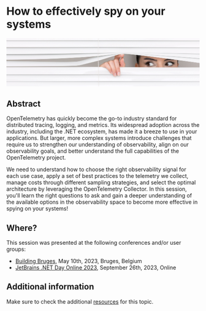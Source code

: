 # How to effectively spy on your systems

![spy](spy-banner.jpg)

## Abstract

OpenTelemetry has quickly become the go-to industry standard for distributed tracing, logging, and metrics. Its widespread adoption across the industry, including the .NET ecosystem, has made it a breeze to use in your applications. But larger, more complex systems introduce challenges that require us to strengthen our understanding of observability, align on our observability goals, and better understand the full capabilities of the OpenTelemetry project.

We need to understand how to choose the right observability signal for each use case, apply a set of best practices to the telemetry we collect, manage costs through different sampling strategies, and select the optimal architecture by leveraging the OpenTelemetry Collector. In this session, you'll learn the right questions to ask and gain a deeper understanding of the available options in the observability space to become more effective in spying on your systems!

## Where?

This session was presented at the following conferences and/or user groups:

- [Building Bruges](https://buildingbruges.be/10-may-2023-how-to-effectively-spy-on-your-systems/), May 10th, 2023, Bruges, Belgium
- [JetBrains .NET Day Online 2023](https://lp.jetbrains.com/dotnet-day-2023/#agenda), September 26th, 2023, Online

## Additional information

Make sure to check the additional [resources](resources) for this topic.
